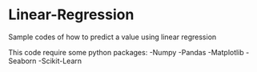 # Linear-Regression
Sample codes of how to predict a value using linear regression

This code require some python packages:
-Numpy
-Pandas
-Matplotlib
-Seaborn
-Scikit-Learn
